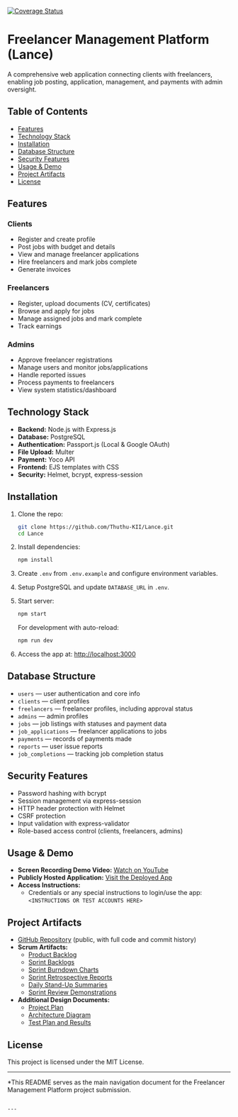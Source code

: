 [![Coverage Status](https://coveralls.io/repos/github/Thuthu-KII/Lance/badge.png?branch=lance)](https://coveralls.io/github/Thuthu-KII/Lance?branch=lance)
# Freelancer Management Platform (Lance)

A comprehensive web application connecting clients with freelancers, enabling job posting, application, management, and payments with admin oversight.

## Table of Contents
- [Features](#features)
- [Technology Stack](#technology-stack)
- [Installation](#installation)
- [Database Structure](#database-structure)
- [Security Features](#security-features)
- [Usage & Demo](#usage--demo)
- [Project Artifacts](#project-artifacts)
- [License](#license)

## Features

### Clients
- Register and create profile
- Post jobs with budget and details
- View and manage freelancer applications
- Hire freelancers and mark jobs complete
- Generate invoices

### Freelancers
- Register, upload documents (CV, certificates)
- Browse and apply for jobs
- Manage assigned jobs and mark complete
- Track earnings

### Admins
- Approve freelancer registrations
- Manage users and monitor jobs/applications
- Handle reported issues
- Process payments to freelancers
- View system statistics/dashboard

## Technology Stack
- **Backend:** Node.js with Express.js
- **Database:** PostgreSQL
- **Authentication:** Passport.js (Local & Google OAuth)
- **File Upload:** Multer
- **Payment:** Yoco API
- **Frontend:** EJS templates with CSS
- **Security:** Helmet, bcrypt, express-session

## Installation

1. Clone the repo:
   ```bash
   git clone https://github.com/Thuthu-KII/Lance.git
   cd Lance


2. Install dependencies:
   ```bash
   npm install
   ```

3. Create `.env` from `.env.example` and configure environment variables.

4. Setup PostgreSQL and update `DATABASE_URL` in `.env`.

5. Start server:
   ```bash
   npm start
   ```

   For development with auto-reload:
   ```bash
   npm run dev
   ```

6. Access the app at: [http://localhost:3000](http://localhost:3000)

## Database Structure

- `users` — user authentication and core info
- `clients` — client profiles
- `freelancers` — freelancer profiles, including approval status
- `admins` — admin profiles
- `jobs` — job listings with statuses and payment data
- `job_applications` — freelancer applications to jobs
- `payments` — records of payments made
- `reports` — user issue reports
- `job_completions` — tracking job completion status

## Security Features

- Password hashing with bcrypt
- Session management via express-session
- HTTP header protection with Helmet
- CSRF protection
- Input validation with express-validator
- Role-based access control (clients, freelancers, admins)

## Usage & Demo

- **Screen Recording Demo Video:** [Watch on YouTube](https://youtu.be/KLZIrqr79cs)
-  **Publicly Hosted Application:** [Visit the Deployed App](https://lanceapp-bah9ctdnd4d7grhb.southafricanorth-01.azurewebsites.net)
- **Access Instructions:**
  - Credentials or any special instructions to login/use the app: `<INSTRUCTIONS OR TEST ACCOUNTS HERE>`

## Project Artifacts

- [GitHub Repository](https://github.com/Thuthu-KII/Lance) (public, with full code and commit history)
- **Scrum Artifacts:**
  - [Product Backlog](/Docs/scrum/product_backlog.md)
  - [Sprint Backlogs](/Docs/scrum/product_backlog.md)
  - [Sprint Burndown Charts](/Docs/scrum/burndown_charts.md)
  - [Sprint Retrospective Reports](/Docs/scrum/sprint_retros.md)
  - [Daily Stand-Up Summaries](/Docs/scrum/sprint_retros.md)
  - [Sprint Review Demonstrations](/Docs/scrum/sprint_reviews.md)
- **Additional Design Documents:**
  - [Project Plan](/Docs/Planning_and_Design/framework.md)
  - [Architecture Diagram](/Docs/Planning%and%Design/architecthure.md)
  - [Test Plan and Results](/Docs/testing)
## License

This project is licensed under the MIT License.

---

*This README serves as the main navigation document for the Freelancer Management Platform project submission. 
```

---
